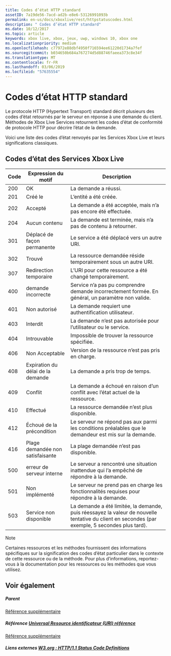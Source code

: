 ```yaml
---
title: Codes d’état HTTP standard
assetID: 7a19de56-7acd-ad2b-e8e6-53126991093b
permalink: en-us/docs/xboxlive/rest/httpstatuscodes.html
description: " Codes d’état HTTP standard"
ms.date: 10/12/2017
ms.topic: article
keywords: xbox live, xbox, jeux, uwp, windows 10, xbox one
ms.localizationpriority: medium
ms.openlocfilehash: c77972e88dbf4950f716594ee61220d1734a7fef
ms.sourcegitcommit: b034650b684a767274d5d88746faeea373c8e34f
ms.translationtype: MT
ms.contentlocale: fr-FR
ms.lasthandoff: 03/06/2019
ms.locfileid: "57635554"
---
```

# <a name="standard-http-status-codes"></a>Codes d’état HTTP standard
 
Le protocole HTTP (Hypertext Transport) standard décrit plusieurs des codes d’état retournés par le serveur en réponse à une demande du client. Méthodes de Xbox Live Services retournent les codes d’état de conformité de protocole HTTP pour décrire l’état de la demande.
 
Voici une liste des codes d’état renvoyés par les Services Xbox Live et leurs significations classiques.
 
<a id="ID4EAB"></a>

 
## <a name="xbox-live-services-status-codes"></a>Codes d’état des Services Xbox Live
 
| Code| Expression du motif| Description| 
| --- | --- | --- | 
| 200| OK| La demande a réussi.| 
| 201| Créé le| L’entité a été créée.| 
| 202| Accepté| La demande a été acceptée, mais n’a pas encore été effectuée.| 
| 204| Aucun contenu| La demande est terminée, mais n’a pas de contenu à retourner.| 
| 301| Déplacé de façon permanente| Le service a été déplacé vers un autre URI.| 
| 302| Trouvé| La ressource demandée réside temporairement sous un autre URI.| 
| 307| Redirection temporaire| L’URI pour cette ressource a été changé temporairement.| 
| 400| demande incorrecte| Service n’a pas pu comprendre demande incorrectement formée. En général, un paramètre non valide.| 
| 401| Non autorisé| La demande requiert une authentification utilisateur.| 
| 403| Interdit| La demande n’est pas autorisée pour l’utilisateur ou le service.| 
| 404| Introuvable| Impossible de trouver la ressource spécifiée.| 
| 406| Non Acceptable| Version de la ressource n’est pas pris en charge.| 
| 408| Expiration du délai de la demande| La demande a pris trop de temps.| 
| 409| Conflit| La demande a échoué en raison d’un conflit avec l’état actuel de la ressource.| 
| 410| Effectué| La ressource demandée n’est plus disponible.| 
| 412| Échoué de la précondition| Le serveur ne répond pas aux parmi les conditions préalables que le demandeur est mis sur la demande.| 
| 416| Plage demandée non satisfaisante| La plage demandée n’est pas disponible.| 
| 500| erreur de serveur interne| Le serveur a rencontré une situation inattendue qui l’a empêché de répondre à la demande.| 
| 501| Non implémenté| Le serveur ne prend pas en charge les fonctionnalités requises pour répondre à la demande.| 
| 503| Service non disponible| La demande a été limitée, la demande, puis réessayez la valeur de nouvelle tentative du client en secondes (par exemple, 5 secondes plus tard).| 
 

> [!NOTE] 
> Certaines ressources et les méthodes fournissent des informations spécifiques sur la signification des codes d’état particulier dans le contexte de cette ressource ou de la méthode. Pour plus d’informations, reportez-vous à la documentation pour les ressources ou les méthodes que vous utilisez. 

  
<a id="ID4E3BAC"></a>

 
## <a name="see-also"></a>Voir également
 
<a id="ID4E5BAC"></a>

 
##### <a name="parent"></a>Parent  

[Référence supplémentaire](atoc-xboxlivews-reference-additional.md)

  
<a id="ID4EKCAC"></a>

 
##### <a name="reference--universal-resource-identifier-uri-referenceuriatoc-xboxlivews-reference-urismd"></a>Référence [Universal Resource identificateur (URI) référence](../uri/atoc-xboxlivews-reference-uris.md)

 [Référence supplémentaire](atoc-xboxlivews-reference-additional.md)

  
<a id="ID4EZCAC"></a>

 
##### <a name="external-links--w3org-http11-status-code-definitionshttpswwww3orgprotocolsrfc2616rfc2616-sec10htmlsec10"></a>Liens externes [W3.org : HTTP/1.1 Status Code Definitions](https://www.w3.org/Protocols/rfc2616/rfc2616-sec10.html#sec10)

   